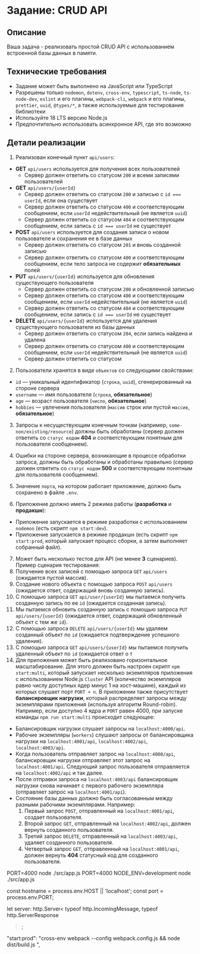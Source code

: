 # Задание: CRUD API

## Описание

Ваша задача - реализовать простой CRUD API с использованием встроенной базы данных в памяти.

## Технические требования

- Задание может быть выполнено на JavaScript или TypeScript
- Разрешены только `nodemon`, `dotenv`, `cross-env`, `typescript`, `ts-node`, `ts-node-dev`, `eslint` и его плагины, `webpack-cli`, `webpack` и его плагины, `prettier`, `uuid`, `@types/*`, а также используемые для тестирования библиотеки
- Используйте 18 LTS версию Node.js
- Предпочтительно использовать асинхронное API, где это возможно

## Детали реализации

1. Реализован конечный пункт `api/users`:
  - **GET** `api/users` используется для получения всех пользователей
    - Сервер должен ответить со статусом `200` и всеми записями пользователей
  - **GET** `api/users/{userId}`
    - Сервер должен ответить со статусом `200` и записью с `id === userId`, если она существует
    - Сервер должен ответить со статусом `400` и соответствующим сообщением, если `userId` недействительный (не является `uuid`)
    - Сервер должен ответить со статусом `404` и соответствующим сообщением, если запись с `id === userId` не существует
  - **POST** `api/users` используется для создания записи о новом пользователе и сохранения ее в базе данных
    - Сервер должен ответить со статусом `201` и вновь созданной записью
    - Сервер должен ответить со статусом `400` и соответствующим сообщением, если тело запроса не содержит **обязательных** полей
  - **PUT** `api/users/{userId}` используется для обновления существующего пользователя
    - Сервер должен ответить со статусом `200` и обновленной записью
    - Сервер должен ответить со статусом `400` и соответствующим сообщением, если `userId` недействительный (не является `uuid`)
    - Сервер должен ответить со статусом `404` и соответствующим сообщением, если запись с `id === userId` не существует
  - **DELETE** `api/users/{userId}` используется для удаления существующего пользователя из базы данных
    - Сервер должен ответить со статусом `204`, если запись найдена и удалена
    - Сервер должен ответить со статусом `400` и соответствующим сообщением, если `userId` недействительный (не является `uuid`)
    - Сервер должен ответить со статусом
2. Пользователи хранятся в виде `объектов` со следующими свойствами:
  - `id` — уникальный идентификатор (`строка`, `uuid`), сгенерированный на стороне сервера
  - `username` — имя пользователя (`строка`, **обязательное**)
  - `age` — возраст пользователя (`число`, **обязательное**)
  - `hobbies` — увлечения пользователя (`массив` строк или пустой `массив`, **обязательное**)

3. Запросы к несуществующим конечным точкам (например, `some-non/existing/resource`) должны быть обработаны (сервер должен ответить со `статус кодом` **404** и соответствующим понятным для пользователя сообщением).

4. Ошибки на стороне сервера, возникающие в процессе обработки запроса, должны быть обработаны и обработаны правильно (сервер должен ответить со `статус кодом` **500** и соответствующим понятным для пользователя сообщением).

5. Значение `порта`, на котором работает приложение, должно быть сохранено в файле `.env`.

6. Приложение должно иметь 2 режима работы (**разработка** и **продакшн**):
  - Приложение запускается в режиме разработки с использованием `nodemon` (есть скрипт `npm start:dev`).
  - Приложение запускается в режиме продакшн (есть скрипт `npm start:prod`, который запускает процесс сборки, а затем выполняет собранный файл).

7. Может быть несколько тестов для API (не менее **3** сценариев). Пример сценария тестирования:
  1. Получение всех записей с помощью запроса `GET` `api/users` (ожидается пустой массив).
  2. Создание нового объекта с помощью запроса `POST` `api/users` (ожидается ответ, содержащий вновь созданную запись).
  3. С помощью запроса `GET` `api/user/{userId}` мы пытаемся получить созданную запись по ее `id` (ожидается созданная запись).
  4. Мы пытаемся обновить созданную запись с помощью запроса `PUT` `api/users/{userId}` (ожидается ответ, содержащий обновленный объект с тем же `id`).
  5. С помощью запроса `DELETE` `api/users/{userId}` мы удаляем созданный объект по `id` (ожидается подтверждение успешного удаления).
  6. С помощью запроса `GET` `api/users/{userId}` мы пытаемся получить удаленный объект по `id` (ожидается ответ о т
8. Для приложения может быть реализовано горизонтальное масштабирование. Для этого должен быть настроен скрипт `npm start:multi`, который запускает несколько экземпляров приложения с использованием Node.js `Cluster` API (количество экземпляров равно числу доступных ядер минус 1 на хост-машине), каждый из которых слушает порт `PORT + n`. В приложении также присутствует **балансировщик нагрузки**, который распределяет запросы между экземплярами приложения (используя алгоритм Round-robin). Например, если доступно 4 ядра и `PORT` равен 4000, при запуске команды `npm run start:multi` происходит следующее:
- Балансировщик нагрузки слушает запросы на `localhost:4000/api`.
- Рабочие экземпляры (`workers`) слушают запросы от балансировщика нагрузки на `localhost:4001/api`, `localhost:4002/api`, `localhost:4003/api`.
- Когда пользователь отправляет запрос на `localhost:4000/api`, балансировщик нагрузки отправляет этот запрос на `localhost:4001/api`. Следующий запрос пользователя отправляется на `localhost:4002/api` и так далее.
- После отправки запроса на `localhost:4003/api` балансировщик нагрузки снова начинает с первого рабочего экземпляра (отправляет запрос на `localhost:4001/api`).
- Состояние базы данных должно быть согласованным между разными рабочими экземплярами. Например:
  1. Первый запрос `POST`, отправленный на `localhost:4001/api`, создает пользователя.
  2. Второй запрос `GET`, отправленный на `localhost:4002/api`, должен вернуть созданного пользователя.
  3. Третий запрос `DELETE`, отправленный на `localhost:4003/api`, удаляет созданного пользователя.
  4. Четвертый запрос `GET`, отправленный на `localhost:4001/api`, должен вернуть **404** статусный код для созданного пользователя.



PORT=4000 node ./src/app.js
PORT=4000 NODE_ENV=development node ./src/app.js

const hostname = process.env.HOST || 'localhost';
const port = process.env.PORT;

let server: http.Server<
typeof http.IncomingMessage,
typeof http.ServerResponse
>;
>
"start:prod": "cross-env webpack --config webpack.config.js && node dist/build.js ",
